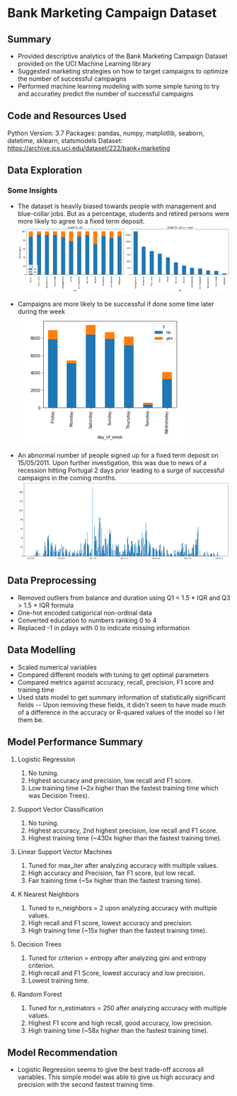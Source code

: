 # Bank Marketing Campaign Dataset
## Summary
- Provided descriptive analytics of the Bank Marketing Campaign Dataset provided on the UCI Machine Learning library
- Suggested marketing strategies on how to target campaigns to optimize the number of successful campaigns
- Performed machine learning modeling with some simple tuning to try and accuratley predict the number of successful campaigns

## Code and Resources Used
Python Version: 3.7
Packages: pandas, numpy, matplotlib, seaborn, datetime, sklearn, statsmodels
Dataset: https://archive.ics.uci.edu/dataset/222/bank+marketing

## Data Exploration
### Some Insights
- The dataset is heavily biased towards people with management and blue-collar jobs. But as a percentage, students and retired persons were more likely to agree to a fixed term deposit.
![alt text](image.png)

- Campaigns are more likely to be successful if done some time later during the week
![alt text](image-1.png)

- An abnormal number of people signed up for a fixed term deposit on 15/05/2011. Upon further investigation, this was due to news of a recession hitting Portugal 2 days prior leading to a surge of successful campaigns in the coming months.
![alt text](image-2.png)

## Data Preprocessing
- Removed outliers from balance and duration using Q1 < 1.5 * IQR and Q3 > 1.5 * IQR formula
- One-hot encoded catigorical non-ordinal data
- Converted education to numbers ranking 0 to 4
- Replaced -1 in pdays with 0 to indicate missing information

## Data Modelling
- Scaled numerical variables
- Compared different models with tuning to get optimal parameters
- Compared metrics against accuracy, recall, precision, F1 score and training time
-  Used stats model to get summary information of statistically significant fields
-- Upon removing these fields, it didn't seem to have made much of a difference in the accuracy or R-quared values of the model so I let them be.

## Model Performance Summary
1. Logistic Regression
    1. No tuning.
    2. Highest accuracy and precision, low recall and F1 score.
    3. Low training time (~2x higher than the fastest training time which was Decision Trees).

2. Support Vector Classification
    1. No tuning.
    2. Highest accuracy, 2nd highest precision, low recall and F1 score.
    3. Highest training time (~430x higher than the fastest training time).

3. Linear Support Vector Machines
    1. Tuned for max_iter after analyzing accuracy with multiple values.
    2. High accuracy and Precision, fair F1 score, but low recall.
    3. Fair training time (~5x higher than the fastest training time).

4. K Nearest Neighbors
    1. Tuned to n_neighbors = 2 upon analyzing accuracy with multiple values.
    2. High recall and F1 score, lowest accuracy and precision.
    3. High training time (~15x higher than the fastest training time).

5. Decision Trees
    1. Tuned for criterion = entropy after analyzing gini and entropy criterion.
    2. High recall and F1 Score, lowest accuracy and low precision.
    3. Lowest training time.

6. Random Forest
    1. Tuned for n_estimators = 250 after analyzing accuracy with multiple values.
    2. Highest F1 score and high recall, good accuracy, low precision.
    3. High training time (~58x higher than the fastest training time).

## Model Recommendation
- Logistic Regression seems to give the best trade-off accross all variables. This simple model was able to give us high accuracy and precision with the second fastest training time.